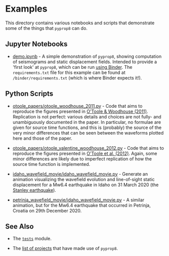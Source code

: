 # Examples

This directory contains various notebooks and scripts that demonstrate some of the things that `pyprop8` can do.

## Jupyter Notebooks
- [demo.ipynb](demo.ipynb) - A simple demonstration of `pyprop8`, showing computation of seismograms and static displacement fields. Intended to provide a 'first look' at `pyprop8`, which can be run [using Binder](https://mybinder.org/v2/gh/valentineap/pyprop8/HEAD?labpath=examples%2Fdemo.ipynb). The `requirements.txt` file for this example can be found at `/binder/requirements.txt` (which is where Binder expects it!).

## Python Scripts
- [otoole_papers/otoole_woodhouse_2011.py](otoole_papers/otoole_woodhouse_2011.py) - Code that aims to reproduce the figures presented in [O'Toole & Woodhouse (2011)](https://doi.org/10.1111/j.1365-246X.2011.05210.x). Replication is not perfect: various details and choices are not fully- and unambiguously documented in the paper. In particular, no formulae are given for source time functions, and this is (probably) the source of the very minor differences that can be seen between the waveforms plotted here and those of the paper.

- [otoole_papers/otoole_valentine_woodhouse_2012.py](otoole_papers/otoole_valentine_woodhouse_2012.py) - Code that aims to reproduce the figures presented in [O'Toole et al. (2012)](https://doi.org/10.1111/j.1365-246X.2012.05608.x). Again, some minor differences are likely due to imperfect replication of how the source time function is implemented.

- [idaho_wavefield_movie/idaho_wavefield_movie.py](idaho_wavefield_movie/idaho_wavefield_movie.py) - Generate an animation visualizing the wavefield evolution and line-of-sight static displacement for a Mw6.4 earthquake in Idaho on 31 March 2020 (the [Stanley earthquake](https://www.idahogeology.org/geologic-hazards/earthquake-hazards/stanley-earthquake)).

- [petrinja_wavefield_movie/idaho_wavefield_movie.py](petrinja_wavefield_movie/idaho_wavefield_movie.py) - A similar animation, but for the Mw6.4 earthquake that occurred in Petrinja, Croatia on 29th December 2020.

## See Also

- The [`tests`](/src/pyprop8/tests.py) module.

- The [list of projects](/USERS.md) that have made use of `pyprop8`.
